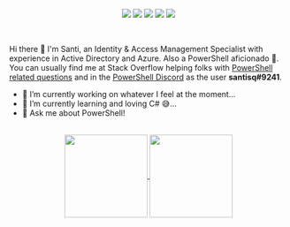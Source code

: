 <div align="center">

[![](https://img.shields.io/badge/GitHub-%23121011.svg?style=for-the-badge&logo=github&logoColor=white)](https://github.com/santisq/)
[![](https://img.shields.io/badge/LinkedIn-0077b5?style=for-the-badge&logo=linkedin&logoColor=white)](https://www.linkedin.com/in/santiago-squarzon/)
[![](https://img.shields.io/badge/-Stackoverflow-FE7A16?style=for-the-badge&logo=stack-overflow&logoColor=white)](https://stackoverflow.com/users/15339544/santiago-squarzon)
[![](https://img.shields.io/badge/-buy_me_a%C2%A0coffee-gray?logo=buy-me-a-coffee&style=for-the-badge)](https://www.buymeacoffee.com/santisq)
[![](https://dcbadge.limes.pink/api/shield/223630623267487744)](https://discord.com/users/santisq#9241)

</div>
<br>

Hi there 👋 I'm Santi, an Identity & Access Management Specialist with experience in Active Directory and Azure. Also a PowerShell aficionado 🙈. You can usually find me at Stack Overflow helping folks with [PowerShell related questions](https://stackoverflow.com/questions/tagged/powershell) and in the [PowerShell Discord](https://discord.com/invite/powershell) as the user __santisq#9241__.

- 🔭 I’m currently working on whatever I feel at the moment...
- 🌱 I’m currently learning and loving C# 😅...
- 💬 Ask me about PowerShell!

<br>
<div align="center">
<a href="https://github-readme-stats.vercel.app/api?username=santisq&show_icons=true&theme=dark">
  <img height=150 align="center" src="https://github-readme-stats.vercel.app/api?username=santisq&show_icons=true&theme=dark" />
</a>
<a href="https://github-readme-stats.vercel.app/api/top-langs?username=santisq&theme=dark">
  <img height=150 align="center" src="https://github-readme-stats.vercel.app/api/top-langs?username=santisq&theme=dark" />
</a>
</div>
